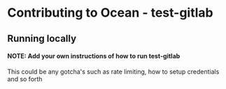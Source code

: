 # Contributing to Ocean - test-gitlab

## Running locally

#### NOTE: Add your own instructions of how to run test-gitlab

This could be any gotcha's such as rate limiting, how to setup credentials and so forth
